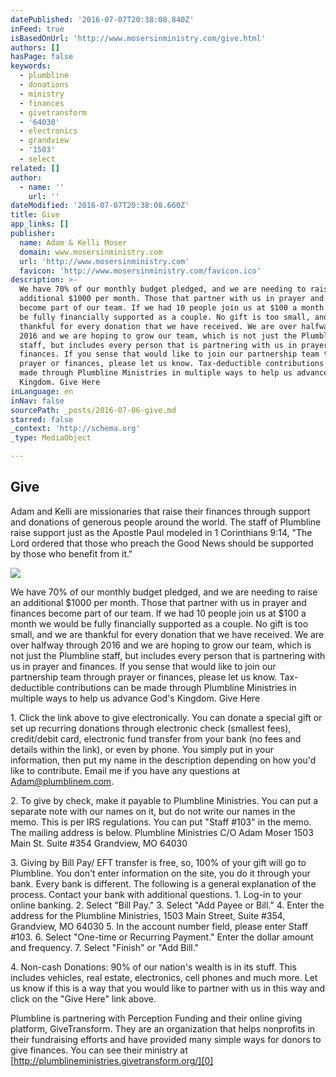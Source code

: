 ```yaml
---
datePublished: '2016-07-07T20:38:08.840Z'
inFeed: true
isBasedOnUrl: 'http://www.mosersinministry.com/give.html'
authors: []
hasPage: false
keywords:
  - plumbline
  - donations
  - ministry
  - finances
  - givetransform
  - '64030'
  - electronics
  - grandview
  - '1503'
  - select
related: []
author:
  - name: ''
    url: ''
dateModified: '2016-07-07T20:38:08.660Z'
title: Give
app_links: []
publisher:
  name: Adam & Kelli Moser
  domain: www.mosersinministry.com
  url: 'http://www.mosersinministry.com'
  favicon: 'http://www.mosersinministry.com/favicon.ico'
description: >-
  We have 70% of our monthly budget pledged, and we are needing to raise an
  additional $1000 per month. Those that partner with us in prayer and finances
  become part of our team. If we had 10 people join us at $100 a month we would
  be fully financially supported as a couple. No gift is too small, and we are
  thankful for every donation that we have received. We are over halfway through
  2016 and we are hoping to grow our team, which is not just the Plumbline
  staff, but includes every person that is partnering with us in prayer and
  finances. If you sense that would like to join our partnership team through
  prayer or finances, please let us know. Tax-deductible contributions can be
  made through Plumbline Ministries in multiple ways to help us advance God’s
  Kingdom. Give Here 
inLanguage: en
inNav: false
sourcePath: _posts/2016-07-06-give.md
starred: false
_context: 'http://schema.org'
_type: MediaObject

---
```

<article style=""><h1>Give</h1><p>Adam and Kelli are missionaries that raise their finances through support and donations of generous people around the world. The staff of Plumbline raise support just as the Apostle Paul modeled in 1 Corinthians 9:14, "The Lord ordered that those who preach the Good News should be supported by those who benefit from it." </p></article>

![](https://s3-us-west-2.amazonaws.com/the-grid-img/p/33d86e0cca4df52600fe19dbcab25ba8c4092b8c.jpg)

We have 70% of our monthly budget pledged, and we are needing to raise an additional $1000 per month. Those that partner with us in prayer and finances become part of our team. If we had 10 people join us at $100 a month we would be fully financially supported as a couple. No gift is too small, and we are thankful for every donation that we have received. We are over halfway through 2016 and we are hoping to grow our team, which is not just the Plumbline staff, but includes every person that is partnering with us in prayer and finances. If you sense that would like to join our partnership team through prayer or finances, please let us know. Tax-deductible contributions can be made through Plumbline Ministries in multiple ways to help us advance God's Kingdom. Give Here 

1\. Click the link above to give electronically. You can donate a special gift or set up recurring donations through electronic check (smallest fees), credit/debit card, electronic fund transfer from your bank (no fees and details within the link), or even by phone. You simply put in your information, then put my name in the description depending on how you'd like to contribute. Email me if you have any questions at Adam@plumblinem.com. 

2\. To give by check, make it payable to Plumbline Ministries. You can put a separate note with our names on it, but do not write our names in the memo. This is per IRS regulations. You can put "Staff \#103" in the memo. The mailing address is below. Plumbline Ministries C/O Adam Moser 1503 Main St. Suite \#354 Grandview, MO 64030 

3\. Giving by Bill Pay/ EFT transfer is free, so, 100% of your gift will go to Plumbline. You don't enter information on the site, you do it through your bank. Every bank is different. The following is a general explanation of the process. Contact your bank with additional questions. 1\. Log-in to your online banking. 2\. Select "Bill Pay." 3\. Select "Add Payee or Bill." 4\. Enter the address for the Plumbline Ministries, 1503 Main Street, Suite \#354, Grandview, MO 64030 5\. In the account number field, please enter Staff \#103\. 6\. Select "One-time or Recurring Payment." Enter the dollar amount and frequency. 7\. Select "Finish" or "Add Bill." 

4\. Non-cash Donations: 90% of our nation's wealth is in its stuff. This includes vehicles, real estate, electronics, cell phones and much more. Let us know if this is a way that you would like to partner with us in this way and click on the "Give Here" link above. 

Plumbline is partnering with Perception Funding and their online giving platform, GiveTransform. They are an organization that helps nonprofits in their fundraising efforts and have provided many simple ways for donors to give finances. You can see their ministry at [http://plumblineministries.givetransform.org/][0]

[0]: http://plumblineministries.givetransform.org/